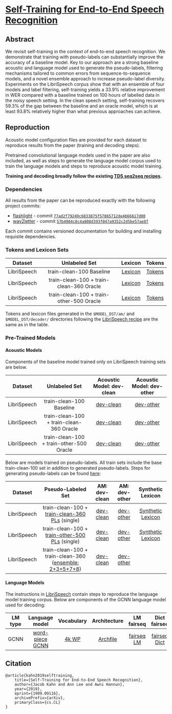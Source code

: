 # [Self-Training for End-to-End Speech Recognition](https://arxiv.org/abs/1909.09116)

## Abstract
We revisit self-training in the context of end-to-end speech recognition. We demonstrate that training with pseudo-labels can substantially improve the accuracy of a baseline model. Key to our approach are a strong baseline acoustic and language model used to generate the pseudo-labels, filtering mechanisms tailored to common errors from sequence-to-sequence models, and a novel ensemble approach to increase pseudo-label diversity. Experiments on the LibriSpeech corpus show that with an ensemble of four models and label filtering, self-training yields a 33.9% relative improvement in WER compared with a baseline trained on 100 hours of labelled data in the noisy speech setting. In the clean speech setting, self-training recovers 59.3% of the gap between the baseline and an oracle model, which is at least 93.8% relatively higher than what previous approaches can achieve.

## Reproduction
Acoustic model configuration files are provided for each dataset to reproduce results from the paper (training and decoding steps).

Pretrained convolutional language models used in the paper are also included, as well as steps to generate the language model corpus used to train the language models and steps to reproduce acoustic model training.

**Training and decoding broadly follow the existing [TDS seq2seq recipes](https://github.com/flashlight/wav2letter/tree/master/recipes/seq2seq_tds/librispeech).**


### Dependencies

All results from the paper can be reproduced exactly with the following project commits:
- [flashlight](https://github.com/flashlight/flashlight) - commit [`77ad2f79249c6833875f57865712de4666617d00`](https://git.io/JvxaN)
- [wav2letter](https://github.com/flashlight/wav2letter/) - commit [`57b4904c8c4a808d393f047a9352c2d5be57ae8f`](https://git.io/JvxVa)

Each commit contains versioned documentation for building and installing requisite dependencies.

### Tokens and Lexicon Sets

| Dataset | Unlabeled Set | Lexicon | Tokens |
|:-:|:-:|:-:|:-:|
| LibriSpeech | train-clean-100 Baseline | [Lexicon](https://dl.fbaipublicfiles.com/wav2letter/self_training/librispeech-train-clean-100%2Bdev-unigram-5000-nbest10.dict) | [Tokens](https://dl.fbaipublicfiles.com/wav2letter/self_training/librispeech-train-clean-100-unigram-5000.vocab-filtered) |
| LibriSpeech | train-clean-100 + train-clean-360 Oracle | [Lexicon](https://dl.fbaipublicfiles.com/wav2letter/self_training/librispeech-train-clean-460%2Bdev-unigram-5000-nbest10.dict) | [Tokens](https://dl.fbaipublicfiles.com/wav2letter/self_training/librispeech-train-clean-100-unigram-5000.vocab-filtered) |
| LibriSpeech | train-clean-100 + train-other-500 Oracle | [Lexicon](https://dl.fbaipublicfiles.com/wav2letter/self_training/librispeech-train-clean-100%2Btrain-other-500%2Bdev-unigram-5000-nbest10.dict) | [Tokens](https://dl.fbaipublicfiles.com/wav2letter/self_training/librispeech-train-clean-100-unigram-5000.vocab-filtered) |

Tokens and lexicon files generated in the `$MODEL_DST/am/` and `$MODEL_DST/decoder/` directories following the [LibriSpeech recipe](librispeech/README.md) are the same as in the table.


### Pre-Trained Models
#### Acoustic Models

Components of the baseline model trained only on LibriSpeech training sets are below.

| Dataset | Unlabeled Set | Acoustic Model: dev-clean | Acoustic Model: dev-other |
|:-:|:-:|:-:|:-:|
| LibriSpeech | train-clean-100 Baseline | [dev-clean](https://dl.fbaipublicfiles.com/wav2letter/self_training/am/self_training_baseline_tc100_dev-clean.bin) | [dev-other](https://dl.fbaipublicfiles.com/wav2letter/self_training/am/self_training_baseline_tc100_dev-other.bin) |
| LibriSpeech | train-clean-100 + train-clean-360 Oracle | [dev-clean](https://dl.fbaipublicfiles.com/wav2letter/self_training/am/self_training_oracle_tc100%2Btc360_dev-clean.bin) | [dev-other](https://dl.fbaipublicfiles.com/wav2letter/self_training/am/self_training_oracle_tc100%2Btc360_dev-other.bin) |
| LibriSpeech | train-clean-100 + train-other-500 Oracle | [dev-clean](https://dl.fbaipublicfiles.com/wav2letter/self_training/am/self_training_oracle_tc100%2Bto500_dev-clean.bin) | [dev-other](https://dl.fbaipublicfiles.com/wav2letter/self_training/am/self_training_oracle_tc100%2Bto500_dev-other.bin) |

Below are models trained on pseudo-labels. All train sets include the base train-clean-100 set in addition to generated pseudo-labels. Steps for generating pseudo-labels can be found [here](pseudo_labeling/README.md):

| Dataset | Pseudo-Labeled Set | AM: dev-clean | AM: dev-other | Synthetic Lexicon |
|:-:|:-:|:-:|:-:|:-:|
| LibriSpeech | train-clean-100 + [train-clean-360 PLs](https://dl.fbaipublicfiles.com/wav2letter/self_training/am/pseudo_labels/pseudo-label-decoder-sweep-train-clean-360-new-lm-id10.filters=noeos-ngram4.2-s2sscore.normalized.q9.lst) (single) | [dev-clean](https://dl.fbaipublicfiles.com/wav2letter/self_training/am/ssl-tds-s2s-ls-pseudo-label-decoder-sweep-train-clean-360-new-lm-id10.filters=noeos-ngram4.2-s2sscore.normalized.q9-run3_dev-clean.bin) | [dev-other](https://dl.fbaipublicfiles.com/wav2letter/self_training/am/ssl-tds-s2s-ls-pseudo-label-decoder-sweep-train-clean-360-new-lm-id10.filters=noeos-ngram4.2-s2sscore.normalized.q9-run3_dev-other.bin) | [Synthetic Lexicon](https://dl.fbaipublicfiles.com/wav2letter/self_training/synthetic_lexicon/synlex.id5.combined.tc100+dev%2Bdecode_sweep-ls_pseudo-label_train-clean-360-new-lm-id10.lex) |
| LibriSpeech | train-clean-100 + [train-other-500 PLs](https://dl.fbaipublicfiles.com/wav2letter/self_training/am/pseudo_labels/pseudo-label-decoder-sweep-train-other-500-new-lm-id11.filters=noeos-ngram4.2-s2sscore.normalized.q4.lst) (single) | [dev-clean](https://dl.fbaipublicfiles.com/wav2letter/self_training/am/ssl-tds-s2s-ls-pseudo-label-decoder-sweep-train-other-500-new-lm-id11.filters=noeos-ngram4.2-s2sscore.normalized.q4-run1_dev-clean.bin) | [dev-other](https://dl.fbaipublicfiles.com/wav2letter/self_training/am/ssl-tds-s2s-ls-pseudo-label-decoder-sweep-train-other-500-new-lm-id11.filters=noeos-ngram4.2-s2sscore.normalized.q4-run1_dev-other.bin) | [Synthetic Lexicon](https://dl.fbaipublicfiles.com/wav2letter/self_training/synthetic_lexicon/synlex.id6.combined.tc100+dev+decode_sweep-ls_pseudo-label_train-other-500-new-lm-id11.lex) |
| LibriSpeech | train-clean-100 + train-clean-360 ([ensemble: 2+3+5+7+8](//dl.fbaipublicfiles.com/wav2letter/self_training/am/pseudo_labels/train-clean-360.ensemble.m2.3.5.7.8.lst)) | [dev-clean](https://dl.fbaipublicfiles.com/wav2letter/self_training/am/new_pseudo_train_clean_100_pl360_m23578_r2_dev-clean.bin) | [dev-other](https://dl.fbaipublicfiles.com/wav2letter/self_training/am/new_pseudo_train_clean_100_pl360_m23578_r2_dev-other.bin) |  |

<!-- | LibriSpeech | train-clean-100 + train-other-500 (ensemble) | [dev-clean]() | [dev-other]() | Synthetic Lexicon | -->

#### Language Models

The instructions in [LibriSpeech](librispeech/README.md) contain steps to reproduce the language model training corpus. Below are components of the GCNN language model used for decoding:

| LM type | Language model | Vocabulary | Architecture | LM fairseq | Dict fairseq |
|:-:|:-:|:-:|:-:|:-:|:-:|
| GCNN | [word-piece GCNN](https://dl.fbaipublicfiles.com/wav2letter/self_training/lm/ssl-seq2seq-train_clean_100-wp5k.lm_corpus-minus_train.new.model.bin) | [4k WP](https://dl.fbaipublicfiles.com/wav2letter/self_training/lm/ssl-seq2seq-train_clean_100-wp5k.lm_corpus-minus_train.new.dict.txt) | [Archfile](lm/lm_librispeech_5kwp_gcnn_14B.arch) | [fairseq LM](https://dl.fbaipublicfiles.com/wav2letter/self_training/lm/ssl-seq2seq-train_clean_100-wp5k.lm_corpus-minus_train.new.fairseq_model.pt) | [fairseq Dict](https://dl.fbaipublicfiles.com/wav2letter/self_training/lm/lm_librispeech_word_5kwp_gcnn_14B.dict)

## Citation
```
@article{kahn2019selftraining,
    title={Self-Training for End-to-End Speech Recognition},
    author={Jacob Kahn and Ann Lee and Awni Hannun},
    year={2019},
    eprint={1909.09116},
    archivePrefix={arXiv},
    primaryClass={cs.CL}
}
```
